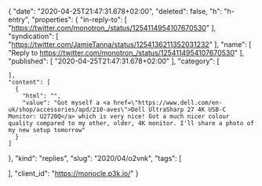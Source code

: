 {
  "date": "2020-04-25T21:47:31.678+02:00",
  "deleted": false,
  "h": "h-entry",
  "properties": {
    "in-reply-to": [
      "https://twitter.com/monotron_/status/1254114954107670530"
    ],
    "syndication": [
      "https://twitter.com/JamieTanna/status/1254136211352031232"
    ],
    "name": [
      "Reply to https://twitter.com/monotron_/status/1254114954107670530"
    ],
    "published": [
      "2020-04-25T21:47:31.678+02:00"
    ],
    "category": [

    ],
    "content": [
      {
        "html": "",
        "value": "Got myself a <a href=\"https://www.dell.com/en-uk/shop/accessories/apd/210-aves\">Dell UltraSharp 27 4K USB-C Monitor: U2720Q</a> which is very nice! Got a much nicer colour quality compared to my other, older, 4K monitor. I'll share a photo of my new setup tomorrow"
      }
    ]
  },
  "kind": "replies",
  "slug": "2020/04/o2vnk",
  "tags": [

  ],
  "client_id": "https://monocle.p3k.io/"
}
